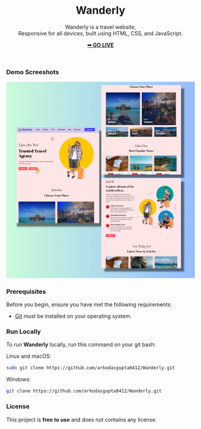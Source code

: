 <div align="center">
  <h1 align="center">Wanderly</h1>

  Wanderly is a travel website, <br />Responsive for all devices, built using HTML, CSS, and JavaScript.

  <a href="https://arkodasgupta0412.github.io/Wanderly/"><strong>➥ GO LIVE </strong></a>

</div>

<br />

### Demo Screeshots

![Wanderly Desktop Demo](./readme-images/desktop.png "Desktop Demo")

### Prerequisites

Before you begin, ensure you have met the following requirements:

* [Git](https://git-scm.com/downloads "Download Git") must be installed on your operating system.

### Run Locally

To run **Wanderly** locally, run this command on your git bash:

Linux and macOS:

```bash
sudo git clone https://github.com/arkodasgupta0412/Wanderly.git
```

Windows:

```bash
git clone https://github.com/arkodasgupta0412/Wanderly.git
```

### License

This project is **free to use** and does not contains any license.
